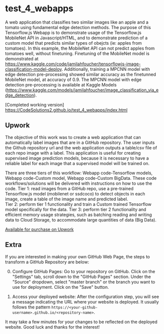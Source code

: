 # test_4_webapps

A web application that classifies two similar images like an apple and a tomato using fundamental edge detection methods. The purpose of this Tensorflow.js Webapp is to demonstrate usage of the Tensorflow.js MobileNet API in Javascript/HTML, and to demonstrate prediction of a custom model that predicts similar types of obejcts (ie: apples from tomatoes). In this example, the MobileNet API can not predict apples from tomatoes well, without finetuning. Finetuning of the MobileNet model is demonstrated at https://www.kaggle.com/code/jamilahfoucher/tensorflowjs-image-classification-model-deploy. Additionally, training a MPCNN model with edge detection pre-processing showed similar accuracy as the finetunned MobileNet model, at accuracy of 0.9. The MPCNN model with edge detection pre-processing is available at Kaggle Models (https://www.kaggle.com/models/jamilahfoucher/image_classification_via_edge_detection).

[Completed working version] https://CodeSolutions2.github.io/test_4_webapps/index.html

## Upwork
The objective of this work was to create a web application that can automatically label images that are in a GitHub repository. The user inputs the Github repository url and the web application outputs a table/csv file of each repo image with a label. This application is useful for creating supervised image prediction models, because it is necessary to have a reliable label for each image that a supervised model will be trained on. 

There are three tiers of this workflow: Webapp code-Tensorflow models, Webapp code-Custom model, Webapp code-Custom BigData. These code workflows/solutions will be delivered with instructions on how to use the code.
Tier 1: read images from a GitHub repo, use a pre-trained Tensorflow.js model (mobilenet or ssdcoco) to detect objects in each image, create a table of the image name and predicted label.  
Tier 2: perform tier 1 functionality and train a Custom trained Tensorflow model specifically for the data.
Tier 3:  perform tier 2 functionality and  efficient memory usage strategies, such as batching reading and writing data to Cloud Storage, to accommodate large quantities of data (Big Data).

[Available for purchase on Upwork](https://www.upwork.com/services/product/development-it-image-labeling-webapp-using-tensorflow-js-1752011396357709824)

## Extra

If you are interested in making your own GitHub Web Page, the steps to transform a GitHub Repository are below:

0. Configure GitHub Pages: Go to your repository on GitHub. Click on the "Settings" tab, scroll down to the "GitHub Pages" section. Under the "Source" dropdown, select "master branch" or the branch you want to use for deployment. Click on the "Save" button.

1. Access your deployed website: After the configuration step, you will see a message indicating the URL where your website is deployed. It usually follows the pattern `https://<your-github-username>.github.io/<repository-name>`.
  
It may take a few minutes for your changes to be reflected on the deployed website. Good luck and thanks for the interest!
